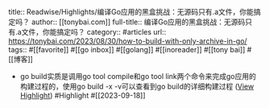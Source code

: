 title:: Readwise/Highlights/编译Go应用的黑盒挑战：无源码只有.a文件，你能搞定吗？
author:: [[tonybai.com]]
full-title:: 编译Go应用的黑盒挑战：无源码只有.a文件，你能搞定吗？
category:: #articles
url:: https://tonybai.com/2023/08/30/how-to-build-with-only-archive-in-go/
tags:: #[[favorite]] #[[go inbox]] #[[golang]] #[[inoreader]] #[[tony bai]] #[[博客]]
- go build实质是调用go tool compile和go tool link两个命令来完成go应用的构建过程的，使用go build -x -v可以查看到go build的详细构建过程 ([View Highlight](https://read.readwise.io/read/01hakkan03q2djhktq1ad2j716)) #Highlight #[[2023-09-18]]
